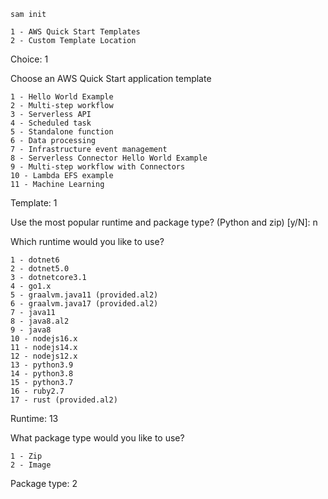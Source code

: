 `sam init`

    1 - AWS Quick Start Templates
    2 - Custom Template Location
Choice: 1


Choose an AWS Quick Start application template

    1 - Hello World Example
    2 - Multi-step workflow
    3 - Serverless API
    4 - Scheduled task
    5 - Standalone function
    6 - Data processing
    7 - Infrastructure event management
    8 - Serverless Connector Hello World Example
    9 - Multi-step workflow with Connectors
    10 - Lambda EFS example
    11 - Machine Learning
Template: 1

Use the most popular runtime and package type? (Python and zip) [y/N]: n

Which runtime would you like to use?

    1 - dotnet6
    2 - dotnet5.0
    3 - dotnetcore3.1
    4 - go1.x
    5 - graalvm.java11 (provided.al2)
    6 - graalvm.java17 (provided.al2)
    7 - java11
    8 - java8.al2
    9 - java8
    10 - nodejs16.x
    11 - nodejs14.x
    12 - nodejs12.x
    13 - python3.9
    14 - python3.8
    15 - python3.7
    16 - ruby2.7
    17 - rust (provided.al2)
Runtime: 13

What package type would you like to use?

    1 - Zip
    2 - Image
Package type: 2